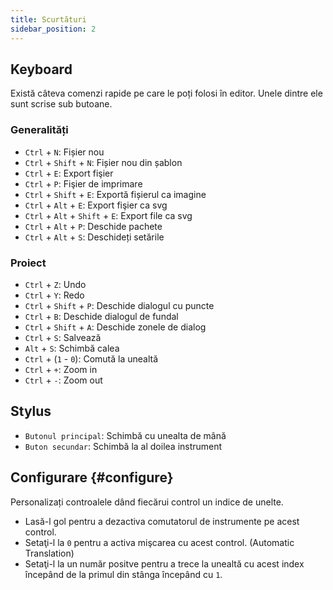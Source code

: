 ```yaml
---
title: Scurtături
sidebar_position: 2
---
```


## Keyboard

Există câteva comenzi rapide pe care le poți folosi în editor.
Unele dintre ele sunt scrise sub butoane.

### Generalități

- `Ctrl` + `N`: Fișier nou
- `Ctrl` + `Shift` + `N`: Fișier nou din șablon
- `Ctrl` + `E`: Export fişier
- `Ctrl` + `P`: Fişier de imprimare
- `Ctrl` + `Shift` + `E`: Exportă fișierul ca imagine
- `Ctrl` + `Alt` + `E`: Export fişier ca svg
- `Ctrl` + `Alt` + `Shift` + `E`: Export file ca svg
- `Ctrl` + `Alt` + `P`: Deschide pachete
- `Ctrl` + `Alt` + `S`: Deschideți setările

### Proiect

- `Ctrl` + `Z`: Undo
- `Ctrl` + `Y`: Redo
- `Ctrl` + `Shift` + `P`: Deschide dialogul cu puncte
- `Ctrl` + `B`: Deschide dialogul de fundal
- `Ctrl` + `Shift` + `A`: Deschide zonele de dialog
- `Ctrl` + `S`: Salvează
- `Alt` + `S`: Schimbă calea
- `Ctrl` + (`1` - `0`): Comută la unealtă
- `Ctrl` + `+`: Zoom in
- `Ctrl` + `-`: Zoom out

## Stylus

- `Butonul principal`: Schimbă cu unealta de mână
- `Buton secundar`: Schimbă la al doilea instrument

## Configurare {#configure}

Personalizați controalele dând fiecărui control un indice de unelte.

- Lasă-l gol pentru a dezactiva comutatorul de instrumente pe acest control.
- Setaţi-l la `0` pentru a activa mişcarea cu acest control. (Automatic Translation)
- Setaţi-l la un număr positve pentru a trece la unealtă cu acest index începând de la primul din stânga începând cu `1`.
